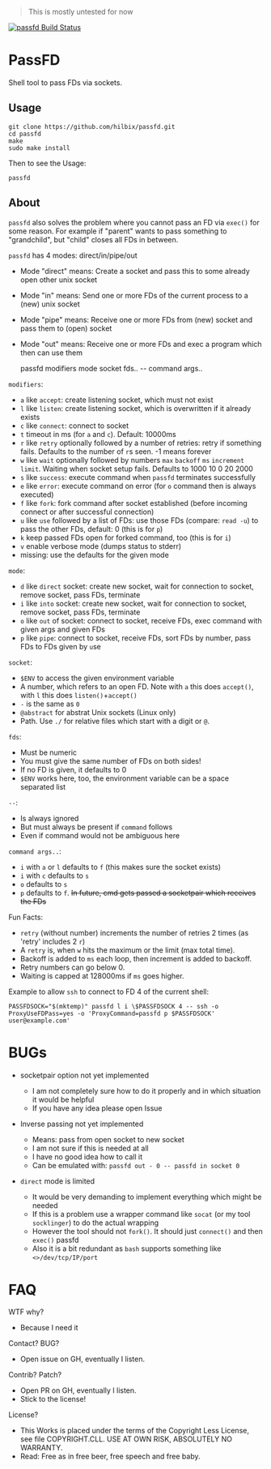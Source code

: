 > This is mostly untested for now

[![passfd Build Status](https://api.cirrus-ci.com/github/hilbix/passfd.svg)](https://cirrus-ci.com/github/hilbix/passfd/master)


# PassFD

Shell tool to pass FDs via sockets.

## Usage

	git clone https://github.com/hilbix/passfd.git
	cd passfd
	make
	sudo make install

Then to see the Usage:

	passfd

## About

`passfd` also solves the problem where you cannot pass an FD via `exec()` for some reason.
For example if "parent" wants to pass something to "grandchild", but "child" closes all FDs in between.

`passfd` has 4 modes: direct/in/pipe/out

- Mode "direct" means: Create a socket and pass this to some already open other unix socket
- Mode "in" means:     Send one or more FDs of the current process to a (new) unix socket
- Mode "pipe" means:   Receive one or more FDs from (new) socket and pass them to (open) socket
- Mode "out" means:    Receive one or more FDs and exec a program which then can use them

	passfd modifiers mode socket fds.. -- command args..

`modifiers`:

- `a` like `accept`: create listening socket, which must not exist
- `l` like `listen`: create listening socket, which is overwritten if it already exists
- `c` like `connect`: connect to socket
- `t` timeout in ms (for `a` and `c`).  Default: 10000ms
- `r` like `retry` optionally followed by a number of retries: retry if something fails.  Defaults to the number of `r`s seen.  -1 means forever
- `w` like `wait` optionally followed by numbers `max` `backoff` `ms` `increment` `limit`.  Waiting when socket setup fails.  Defaults to 1000 10 0 20 2000
- `s` like `success`: execute command when `passfd` terminates successfully
- `e` like `error`: execute command on error (for `o` command then is always executed)
- `f` like `fork`: fork command after socket established (before incoming connect or after successful connection)
- `u` like `use` followed by a list of FDs: use those FDs (compare: `read -u`) to pass the other FDs, default: 0 (this is for `p`)
- `k` keep passed FDs open for forked command, too (this is for `i`)
- `v` enable verbose mode (dumps status to stderr)
- missing: use the defaults for the given mode

`mode`:

- `d` like `direct` socket: create new socket, wait for connection to socket, remove socket, pass FDs, terminate
- `i` like `into` socket: create new socket, wait for connection to socket, remove socket, pass FDs, terminate
- `o` like `out` of socket: connect to socket, receive FDs, exec command with given args and given FDs
- `p` like `pipe`: connect to socket, receive FDs, sort FDs by number, pass FDs to FDs given by `u`se

`socket`:

- `$ENV` to access the given environment variable
- A number, which refers to an open FD.  Note with `a` this does `accept()`, with `l` this does `listen()`+`accept()`
- `-` is the same as `0`
- `@abstract` for abstrat Unix sockets (Linux only)
- Path.  Use `./` for relative files which start with a digit or `@`.

`fds`:

- Must be numeric
- You must give the same number of FDs on both sides!
- If no FD is given, it defaults to 0
- `$ENV` works here, too, the environment variable can be a space separated list

`--`:

- Is always ignored
- But must always be present if `command` follows
- Even if command would not be ambiguous here

`command args..`:

- `i` with `a` or `l` defaults to `f` (this makes sure the socket exists)
- `i` with `c` defaults to `s`
- `o` defaults to `s`
- `p` defaults to `f`.  ~~In future, cmd gets passed a socketpair which receives the FDs~~

Fun Facts:

- `retry` (without number) increments the number of retries 2 times (as 'retry' includes 2 `r`)
- A `retry` is, when `w` hits the maximum or the limit (max total time).
- Backoff is added to `ms` each loop, then increment is added to backoff.
- Retry numbers can go below 0.
- Waiting is capped at 128000ms if `ms` goes higher.

Example to allow `ssh` to connect to FD 4 of the current shell:

	PASSFDSOCK="$(mktemp)" passfd l i \$PASSFDSOCK 4 -- ssh -o ProxyUseFDPass=yes -o 'ProxyCommand=passfd p $PASSFDSOCK' user@example.com'


# BUGs

- socketpair option not yet implemented
  - I am not completely sure how to do it properly and in which situation it would be helpful
  - If you have any idea please open Issue

- Inverse passing not yet implemented
  - Means: pass from open socket to new socket
  - I am not sure if this is needed at all
  - I have no good idea how to call it
  - Can be emulated with: `passfd out - 0 -- passfd in socket 0`

- `direct` mode is limited
  - It would be very demanding to implement everything which might be needed
  - If this is a problem use a wrapper command like `socat` (or my tool `socklinger`) to do the actual wrapping
  - However the tool should not `fork()`.  It should just `connect()` and then `exec()` passfd
  - Also it is a bit redundant as `bash` supports something like `<>/dev/tcp/IP/port`

# FAQ

WTF why?

- Because I need it

Contact? BUG?

- Open issue on GH, eventually I listen.

Contrib? Patch?

- Open PR on GH, eventually I listen.
- Stick to the license!

License?

- This Works is placed under the terms of the Copyright Less License,  
  see file COPYRIGHT.CLL.  USE AT OWN RISK, ABSOLUTELY NO WARRANTY.
- Read: Free as in free beer, free speech and free baby.

